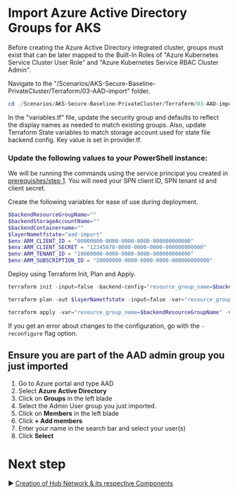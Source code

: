 <!-- ## Authenticating using a Service Principal with a Client Secret
Terraform modules in this repo use ARM_* environment variables stored in local shell to allow Terraform providers to authenticate to Azure. Please, set these environment variables with your specific values to allow Terraform to build Azure resources. You can go [here](https://registry.terraform.io/providers/hashicorp/azuread/latest/docs/guides/service_principal_client_secret) for further details.
```
$ARM_CLIENT_ID =""
$ARM_CLIENT_SECRET =""
$ARM_TENANT_ID =""
$ARM_SUBSCRIPTION_ID =""
$ARM_ACCESS_KEY =""
```  -->


# Import Azure Active Directory Groups for AKS
Before creating the Azure Active Directory integrated cluster, groups must exist that can be later mapped to the Built-In Roles of "Azure Kubernetes Service Cluster User Role" and "Azure Kubernetes Service RBAC Cluster Admin".

Navigate to the "/Scenarios/AKS-Secure-Baseline-PrivateCluster/Terraform/03-AAD-import" folder.

```PowerShell
cd ./Scenarios/AKS-Secure-Baseline-PrivateCluster/Terraform/03-AAD-import
```

In the "variables.tf" file, update the security group and defaults to reflect the display names as needed to match existing groups. Also, update Terraform State variables to match storage account used for state file backend config. Key value is set in provider.tf.

### Update the following values to your PowerShell instance:
We will be running the commands using the service principal you created in [prerequisites/step 1](./01-prerequisites.md). You will need your SPN client ID, SPN tenant id and client secret. 

Create the following variables for ease of use during deployment. 

```PowerShell
$backendResourceGroupName=""
$backendStorageAccountName=""
$backendContainername=""
$layerNametfstate="aad-import"
$env:ARM_CLIENT_ID = "00000000-0000-0000-0000-000000000000"
$env:ARM_CLIENT_SECRET = "12345678-0000-0000-0000-000000000000"
$env:ARM_TENANT_ID = "10000000-0000-0000-0000-000000000000"
$env:ARM_SUBSCRIPTION_ID = "20000000-0000-0000-0000-000000000000"
```
Deploy using Terraform Init, Plan and Apply. 

```PowerShell 
terraform init -input=false -backend-config="resource_group_name=$backendResourceGroupName" -backend-config="storage_account_name=$backendStorageAccountName" -backend-config="container_name=$backendContainername" -backend-config="key=$layerNametfstate"
```

``` PowerShell 
terraform plan -out $layerNametfstate -input=false -var="resource_group_name=$backendResourceGroupName" -var="storage_account_name=$backendStorageAccountName" -var="container_name=$backendContainername" -var="access_key=$access_key" -var="state_sa_name=$backendStorageAccountName"
```

```PowerShell 
terraform apply -var="resource_group_name=$backendResourceGroupName" -var="storage_account_name=$backendStorageAccountName" -var="container_name=$backendContainername" -var="access_key=$access_key"
```

If you get an error about changes to the configuration, go with the `-reconfigure` flag option.

## Ensure you are part of the AAD admin group you just imported

1. Go to Azure portal and type AAD
2. Select **Azure Active Directory**
3. Click on **Groups** in the left blade
4. Select the Admin User group you just imported.
5. Click on **Members** in the left blade
6. Click **+ Add members**
7. Enter your name in the search bar and select your user(s)
8. Click **Select**

# Next step

:arrow_forward: [Creation of Hub Network & its respective Components](./04-network-hub.md)
